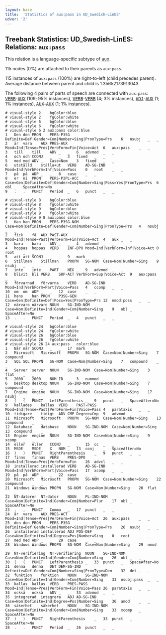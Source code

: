 ```yaml
---
layout: base
title:  'Statistics of aux:pass in UD_Swedish-LinES'
udver: '2'
---
```


## Treebank Statistics: UD_Swedish-LinES: Relations: `aux:pass`

This relation is a language-specific subtype of <tt><a href="sv_lines-dep-aux.html">aux</a></tt>.

115 nodes (0%) are attached to their parents as `aux:pass`.

115 instances of `aux:pass` (100%) are right-to-left (child precedes parent).
Average distance between parent and child is 1.35652173913043.

The following 4 pairs of parts of speech are connected with `aux:pass`: <tt><a href="sv_lines-pos-VERB.html">VERB</a></tt>-<tt><a href="sv_lines-pos-AUX.html">AUX</a></tt> (109; 95% instances), <tt><a href="sv_lines-pos-VERB.html">VERB</a></tt>-<tt><a href="sv_lines-pos-VERB.html">VERB</a></tt> (4; 3% instances), <tt><a href="sv_lines-pos-ADJ.html">ADJ</a></tt>-<tt><a href="sv_lines-pos-AUX.html">AUX</a></tt> (1; 1% instances), <tt><a href="sv_lines-pos-AUX.html">AUX</a></tt>-<tt><a href="sv_lines-pos-AUX.html">AUX</a></tt> (1; 1% instances).


~~~ conllu
# visual-style 2	bgColor:blue
# visual-style 2	fgColor:white
# visual-style 6	bgColor:blue
# visual-style 6	fgColor:white
# visual-style 6 2 aux:pass	color:blue
1	Den	den	PRON	PERS-P3SG	Definite=Def|Gender=Com|Number=Sing|PronType=Prs	6	nsubj	_	_
2	är	vara	AUX	PRES-AUX	Mood=Ind|Tense=Pres|VerbForm=Fin|Voice=Act	6	aux:pass	_	_
3	till	till	ADV	_	_	6	advmod	_	_
4	och	och	CCONJ	_	_	3	fixed	_	_
5	med	med	ADV	_	Case=Nom	3	fixed	_	_
6	utställd	ställa+ut	VERB	AD-SG-IND	Mood=Ind|VerbForm=Inf|Voice=Pass	0	root	_	_
7	på	på	ADP	_	_	8	case	_	_
8	er	ni	PRON	PERS-P2PL-ACC	Case=Gen|Definite=Def|Gender=Com|Number=Sing|Poss=Yes|PronType=Prs	6	obl	_	SpaceAfter=No
9	.	.	PUNCT	Period	_	6	punct	_	_

~~~


~~~ conllu
# visual-style 8	bgColor:blue
# visual-style 8	fgColor:white
# visual-style 9	bgColor:blue
# visual-style 9	fgColor:white
# visual-style 9 8 aux:pass	color:blue
1	Han	han	PRON	PERS-P3SG-NOM	Case=Nom|Definite=Def|Gender=Com|Number=Sing|PronType=Prs	4	nsubj	_	_
2	fick	få	AUX	PAST-AUX	Mood=Ind|Tense=Past|VerbForm=Fin|Voice=Act	4	aux	_	_
3	bara	bara	ADV	_	_	4	advmod	_	_
4	hoppas	hoppas	VERB	INF-DPO	Mood=Ind|VerbForm=Inf|Voice=Act	0	root	_	_
5	att	att	SCONJ	_	_	9	mark	_	_
6	Stillman	Stillman	PROPN	SG-NOM	Case=Nom|Number=Sing	9	nsubj	_	_
7	inte	inte	PART	NEG	_	9	advmod	_	_
8	blivit	bli	VERB	SUP-ACT	VerbForm=Sup|Voice=Act	9	aux:pass	_	_
9	förvarnad	förvarna	VERB	AD-SG-IND	Mood=Ind|VerbForm=Part|Voice=Pass	4	ccomp	_	_
10	om	om	ADP	_	_	12	case	_	_
11	hans	han	PRON	P3SG-GEN	Case=Gen|Definite=Def|Poss=Yes|PronType=Prs	12	nmod:poss	_	_
12	närvaro	närvaro	NOUN	SG-IND-NOM	Case=Nom|Definite=Ind|Gender=Com|Number=Sing	9	obl	_	SpaceAfter=No
13	.	.	PUNCT	Period	_	4	punct	_	_

~~~


~~~ conllu
# visual-style 24	bgColor:blue
# visual-style 24	fgColor:white
# visual-style 26	bgColor:blue
# visual-style 26	fgColor:white
# visual-style 26 24 aux:pass	color:blue
1	När	när	SCONJ	_	_	17	mark	_	_
2	Microsoft	Microsoft	PROPN	SG-NOM	Case=Nom|Number=Sing	7	compound	_	_
3	SQL	SQL	PROPN	SG-NOM	Case=Nom|Number=Sing	7	compound	_	_
4	Server	server	NOUN	SG-IND-NOM	Case=Nom|Number=Sing	3	flat	_	_
5	2000	2000	NUM	ID	_	3	nummod	_	_
6	Desktop	desktop	NOUN	SG-IND-NOM	Case=Nom|Number=Sing	7	compound	_	_
7	Engine	engine	NOUN	SG-IND-NOM	Case=Nom|Number=Sing	17	nsubj	_	_
8	(	(	PUNCT	LeftParenthesis	_	9	punct	_	SpaceAfter=No
9	kallades	kallas	VERB	PAST-PASS	Mood=Ind|Tense=Past|VerbForm=Fin|Voice=Pass	4	parataxis	_	_
10	tidigare	tidigt	ADV	CMP	Degree=Cmp	9	advmod	_	_
11	Microsoft	Microsoft	PROPN	SG-NOM	Case=Nom|Number=Sing	13	compound	_	_
12	Database	database	NOUN	SG-IND-NOM	Case=Nom|Number=Sing	13	compound	_	_
13	Engine	engine	NOUN	SG-IND-NOM	Case=Nom|Number=Sing	9	xcomp	_	_
14	eller	eller	CCONJ	_	_	15	cc	_	_
15	MSDE	MSDE	X	NOM	_	13	conj	_	SpaceAfter=No
16	)	)	PUNCT	RightParenthesis	_	9	punct	_	_
17	finns	finnas	VERB	PRES-DPO	Mood=Ind|Tense=Pres|VerbForm=Fin	26	advcl	_	_
18	installerad	installerad	VERB	AD-SG-IND	Mood=Ind|VerbForm=Part|Voice=Pass	17	xcomp	_	_
19	på	på	ADP	_	_	22	case	_	_
20	Microsoft	Microsoft	PROPN	SG-NOM	Case=Nom|Number=Sing	22	compound	_	_
21	Windows	Windows	PROPN	SG-NOM	Case=Nom|Number=Sing	20	flat	_	_
22	NT-datorer	NT-dator	NOUN	PL-IND-NOM	Case=Nom|Definite=Ind|Gender=Com|Number=Plur	17	obl	_	SpaceAfter=No
23	,	,	PUNCT	Comma	_	17	punct	_	_
24	är	vara	AUX	PRES-ACT	Mood=Ind|Tense=Pres|VerbForm=Fin|Voice=Act	26	aux:pass	_	_
25	den	den	PRON	PERS-P3SG	Definite=Def|Gender=Com|Number=Sing|PronType=Prs	26	nsubj	_	_
26	installerad	installerad	ADJ	POS-DEF	Case=Nom|Definite=Ind|Degree=Pos|Number=Sing	0	root	_	_
27	med	med	ADP	_	_	29	case	_	_
28	Windows	Windows	PROPN	SG-NOM	Case=Nom|Number=Sing	29	nmod	_	_
29	NT-verifiering	NT-verifiering	NOUN	SG-IND-NOM	Case=Nom|Definite=Ind|Gender=Com|Number=Sing	26	obl	_	_
30	(	(	PUNCT	LeftParenthesis	_	33	punct	_	SpaceAfter=No
31	denna	denna	DET	DEM-SG-IND	Definite=Def|Gender=Com|Number=Sing|PronType=Dem	32	det	_	_
32	funktion	funktion	NOUN	SG-IND-NOM	Case=Nom|Definite=Ind|Gender=Com|Number=Sing	33	nsubj:pass	_	_
33	kallas	kallas	VERB	PRES-PASS	Mood=Ind|Tense=Pres|VerbForm=Fin|Voice=Pass	26	parataxis	_	_
34	också	också	ADV	_	_	33	advmod	_	_
35	integrerad	integrera	ADJ	AD-SG-IND	Case=Nom|Definite=Ind|Degree=Pos|Number=Sing	36	amod	_	_
36	säkerhet	säkerhet	NOUN	SG-IND-NOM	Case=Nom|Definite=Ind|Gender=Com|Number=Sing	33	xcomp	_	SpaceAfter=No
37	)	)	PUNCT	RightParenthesis	_	33	punct	_	SpaceAfter=No
38	.	.	PUNCT	Period	_	26	punct	_	_

~~~


